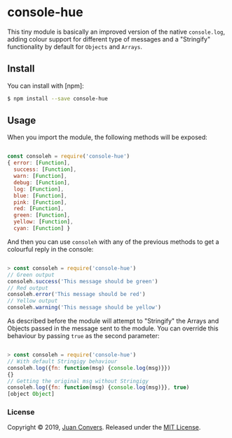 # console-hue

This tiny module is basically an improved version of the native `console.log`, adding colour support for different type of messages and a "Stringify" functionality by default for `Objects` and `Arrays`.

## Install

You can install with [npm]:

```sh
$ npm install --save console-hue
```
## Usage

When you import the module, the following methods will be exposed:

```js

const consoleh = require('console-hue')
{ error: [Function],
  success: [Function],
  warn: [Function],
  debug: [Function],
  log: [Function],
  blue: [Function],
  pink: [Function],
  red: [Function],
  green: [Function],
  yellow: [Function],
  cyan: [Function] }
  ```

 And then you can use `consoleh` with any of the previous methods to get a colourful reply in the console:

 ```js

 > const consoleh = require('console-hue')
// Green output
consoleh.success('This message should be green')
// Red output
consoleh.error('This message should be red')
// Yellow output
consoleh.warning('This message should be yellow')

 ```

As described before the module will attempt to "Stringify" the Arrays and Objects passed in the message sent to the module. You can override this behaviour by passing `true` as the second parameter:

```js

> const consoleh = require('console-hue')
// With default Stringigy behaviour
consoleh.log({fn: function(msg) {console.log(msg)}})
{}
// Getting the original msg without Stringigy
consoleh.log({fn: function(msg) {console.log(msg)}}, true)
[object Object]

```


### License

 Copyright © 2019, [Juan Convers](https://juanconvers.com).
 Released under the [MIT License](LICENSE).
